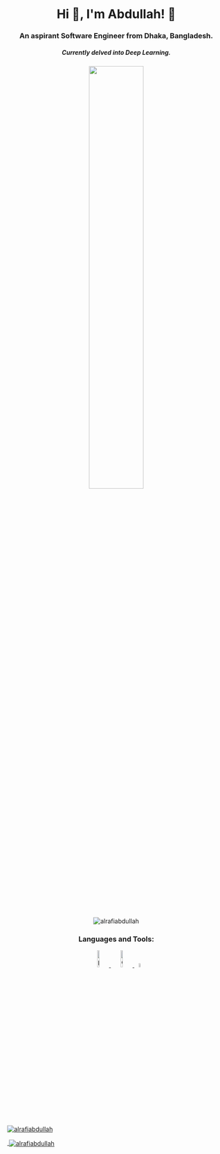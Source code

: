 <h1 align="center">Hi 👋, I'm Abdullah! 👻</h1>
<h3 align="center">An aspirant Software Engineer from Dhaka, Bangladesh.</h3>
<h5 align="center">Currently delved into Deep Learning.</h5>

<p align="center">
  <img width="50%" height="50%" src="assets/deeplearning.gif">
</p>

<p align="center"> <img src="https://komarev.com/ghpvc/?username=alrafiabdullah&label=Profile%20views&color=0e75b6&style=flat" alt="alrafiabdullah" /> </p>

<h3 align="center">Languages and Tools:</h3>
<p align="center">  
    <a href="https://www.python.org" target="_blank"> <img src="https://www.python.org/static/community_logos/python-logo-generic.svg" alt="python" width="10%" height="10%"/>
    <a href="https://www.djangoproject.com/" target="_blank"> <img src="https://static.djangoproject.com/img/logos/django-logo-negative.svg" alt="django" width="10%" height="10%"/>
    <a href="https://reactjs.org/" target="_blank"> <img src="https://cdn.freebiesupply.com/logos/large/2x/react-1-logo-svg-vector.svg" alt="react" width="5%" height="5%"/>
</p>

<p><img align="center" src="https://github-readme-stats.vercel.app/api/top-langs?username=alrafiabdullah&show_icons=true&theme=radical&locale=en&layout=compact" alt="alrafiabdullah" /></p>

<p>&nbsp;<img align="center" src="https://github-readme-stats.vercel.app/api?username=alrafiabdullah&show_icons=true&theme=radical&locale=en" alt="alrafiabdullah" /></p>
